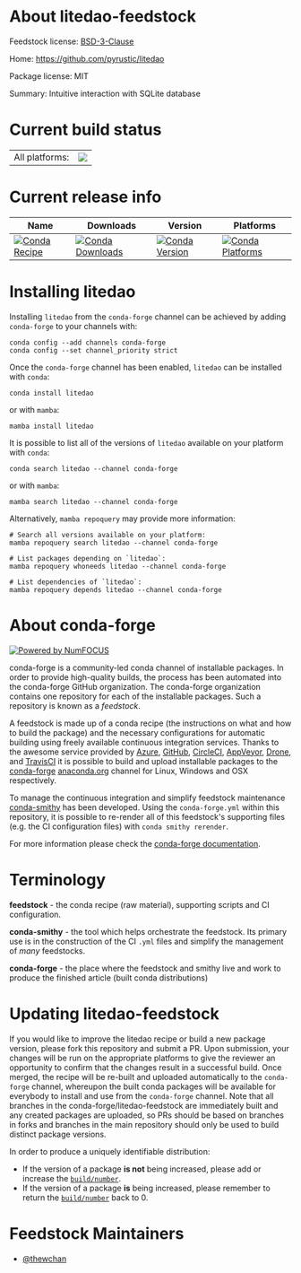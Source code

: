 About litedao-feedstock
=======================

Feedstock license: [BSD-3-Clause](https://github.com/conda-forge/litedao-feedstock/blob/main/LICENSE.txt)

Home: https://github.com/pyrustic/litedao

Package license: MIT

Summary: Intuitive interaction with SQLite database

Current build status
====================


<table><tr><td>All platforms:</td>
    <td>
      <a href="https://dev.azure.com/conda-forge/feedstock-builds/_build/latest?definitionId=16523&branchName=main">
        <img src="https://dev.azure.com/conda-forge/feedstock-builds/_apis/build/status/litedao-feedstock?branchName=main">
      </a>
    </td>
  </tr>
</table>

Current release info
====================

| Name | Downloads | Version | Platforms |
| --- | --- | --- | --- |
| [![Conda Recipe](https://img.shields.io/badge/recipe-litedao-green.svg)](https://anaconda.org/conda-forge/litedao) | [![Conda Downloads](https://img.shields.io/conda/dn/conda-forge/litedao.svg)](https://anaconda.org/conda-forge/litedao) | [![Conda Version](https://img.shields.io/conda/vn/conda-forge/litedao.svg)](https://anaconda.org/conda-forge/litedao) | [![Conda Platforms](https://img.shields.io/conda/pn/conda-forge/litedao.svg)](https://anaconda.org/conda-forge/litedao) |

Installing litedao
==================

Installing `litedao` from the `conda-forge` channel can be achieved by adding `conda-forge` to your channels with:

```
conda config --add channels conda-forge
conda config --set channel_priority strict
```

Once the `conda-forge` channel has been enabled, `litedao` can be installed with `conda`:

```
conda install litedao
```

or with `mamba`:

```
mamba install litedao
```

It is possible to list all of the versions of `litedao` available on your platform with `conda`:

```
conda search litedao --channel conda-forge
```

or with `mamba`:

```
mamba search litedao --channel conda-forge
```

Alternatively, `mamba repoquery` may provide more information:

```
# Search all versions available on your platform:
mamba repoquery search litedao --channel conda-forge

# List packages depending on `litedao`:
mamba repoquery whoneeds litedao --channel conda-forge

# List dependencies of `litedao`:
mamba repoquery depends litedao --channel conda-forge
```


About conda-forge
=================

[![Powered by
NumFOCUS](https://img.shields.io/badge/powered%20by-NumFOCUS-orange.svg?style=flat&colorA=E1523D&colorB=007D8A)](https://numfocus.org)

conda-forge is a community-led conda channel of installable packages.
In order to provide high-quality builds, the process has been automated into the
conda-forge GitHub organization. The conda-forge organization contains one repository
for each of the installable packages. Such a repository is known as a *feedstock*.

A feedstock is made up of a conda recipe (the instructions on what and how to build
the package) and the necessary configurations for automatic building using freely
available continuous integration services. Thanks to the awesome service provided by
[Azure](https://azure.microsoft.com/en-us/services/devops/), [GitHub](https://github.com/),
[CircleCI](https://circleci.com/), [AppVeyor](https://www.appveyor.com/),
[Drone](https://cloud.drone.io/welcome), and [TravisCI](https://travis-ci.com/)
it is possible to build and upload installable packages to the
[conda-forge](https://anaconda.org/conda-forge) [anaconda.org](https://anaconda.org/)
channel for Linux, Windows and OSX respectively.

To manage the continuous integration and simplify feedstock maintenance
[conda-smithy](https://github.com/conda-forge/conda-smithy) has been developed.
Using the ``conda-forge.yml`` within this repository, it is possible to re-render all of
this feedstock's supporting files (e.g. the CI configuration files) with ``conda smithy rerender``.

For more information please check the [conda-forge documentation](https://conda-forge.org/docs/).

Terminology
===========

**feedstock** - the conda recipe (raw material), supporting scripts and CI configuration.

**conda-smithy** - the tool which helps orchestrate the feedstock.
                   Its primary use is in the construction of the CI ``.yml`` files
                   and simplify the management of *many* feedstocks.

**conda-forge** - the place where the feedstock and smithy live and work to
                  produce the finished article (built conda distributions)


Updating litedao-feedstock
==========================

If you would like to improve the litedao recipe or build a new
package version, please fork this repository and submit a PR. Upon submission,
your changes will be run on the appropriate platforms to give the reviewer an
opportunity to confirm that the changes result in a successful build. Once
merged, the recipe will be re-built and uploaded automatically to the
`conda-forge` channel, whereupon the built conda packages will be available for
everybody to install and use from the `conda-forge` channel.
Note that all branches in the conda-forge/litedao-feedstock are
immediately built and any created packages are uploaded, so PRs should be based
on branches in forks and branches in the main repository should only be used to
build distinct package versions.

In order to produce a uniquely identifiable distribution:
 * If the version of a package **is not** being increased, please add or increase
   the [``build/number``](https://docs.conda.io/projects/conda-build/en/latest/resources/define-metadata.html#build-number-and-string).
 * If the version of a package **is** being increased, please remember to return
   the [``build/number``](https://docs.conda.io/projects/conda-build/en/latest/resources/define-metadata.html#build-number-and-string)
   back to 0.

Feedstock Maintainers
=====================

* [@thewchan](https://github.com/thewchan/)

